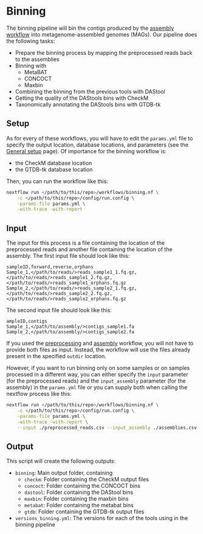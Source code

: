 # Binning

The binning pipeline will bin the contigs produced by the 
[assembly workflow](./assembly.md) into metagenome-assembled genomes (MAGs).
Our pipeline does the following tasks:

- Prepare the binning process by mapping the preprocessed reads back to the 
assemblies
- Binning with
	- MetaBAT
	- CONCOCT
	- Maxbin
- Combining the binning from the previous tools with DAStool
- Getting the quality of the DAStools bins with CheckM
- Taxonomically annotating the DAStools bins with GTDB-tk


## Setup

As for every of these workflows, you will have to edit the `params.yml` file
to specify the output location, database locations, and parameters (see the
[General setup](./setup.md) page). Of importance for the 
binning workflow is:
- the CheckM database location
- the GTDB-tk database location

Then, you can run the workflow like this:
```bash
nextflow run </path/to/this/repo>/workflows/binning.nf \
	-c </path/to/this/repo>/config/run.config \
	-params-file params.yml \
	-with-trace -with-report
```

## Input

The input for this process is a file containing the location of the 
preprocessed reads and another file containing the location of the assembly. 
The first input file should look like this:  

```
sampleID,forward,reverse,orphans
Sample_1,</path/to/reads/>reads_sample1_1.fq.gz,</path/to/reads/>reads_sample1_2.fq.gz,</path/to/reads/>reads_sample1_orphans.fq.gz
Sample_2,</path/to/reads/>reads_sample2_1.fq.gz,</path/to/reads/>reads_sample2_2.fq.gz,</path/to/reads/>reads_sample2_orphans.fq.gz
```

The second input file should look like this:
```
ampleID,contigs
Sample_1,</path/to/assembly/>contigs_sample1.fa
Sample_2,</path/to/assembly/>contigs_sample2.fa
```

If you used the [preprocessing]('./preprocessing.md') and 
[assembly]('./assembly.md') workflow, you will not have to provide both files
as input. Instead, the workflow will use the files already present in the
specified `outdir` location.


However, if you want to run binning only on some samples or on samples 
processed in a different way, you can either specify the `input` parameter 
(for the preprocessed reads) and the `input_assembly` parameter (for the
assembly) in the `params.yml` file or you can supply both when calling the 
nextflow process like this:  
```bash
nextflow run </path/to/this/repo>/workflows/binning.nf \
	-c </path/to/this/repo>/config/run.config \
	-params-file params.yml \
	-with-trace -with-report \
	--input ./preprocessed_reads.csv --input_assembly ./assemblies.csv
```

## Output

This script will create the following outputs:

- `binning`: Main output folder, containing
	- `checkm`: Folder containing the CheckM output files
	- `concoct`: Folder containing the CONCOCT bins
	- `dastool`: Folder containing the DAStool bins
	- `maxbin`: Folder containing the maxbin bins
	- `metabat`: Folder containing the metabat bins
	- `gtdb`: Folder containing the GTDB-tk output files
- `versions_binning.yml`: The versions for each of the tools using in the
binning pipeline
